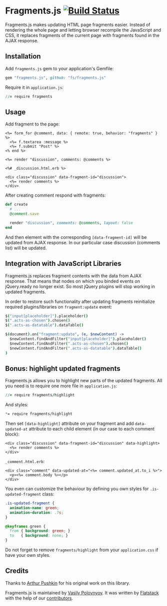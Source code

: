 # Fragments.js [![Build Status](https://semaphoreapp.com/api/v1/projects/1acda4e5-b3ab-46de-97c6-69d0dd7a9144/261439/shields_badge.svg)](https://semaphoreapp.com/fs/fragments-js)

Fragments.js makes updating HTML page fragments easier. Instead of rendering the whole page and
letting browser recompile the JavaScript and CSS, it replaces fragments of the current page
with fragments found in the AJAX response.


## Installation

Add `fragments.js` gem to your application's Gemfile:

```ruby
gem "fragments.js", github: "fs/fragments.js"
```

Require it in `application.js`:

```coffeescript
//= require fragments
```

## Usage

Add fragment to the page:

```erb
<%= form_for @comment, data: { remote: true, behavior: "fragments" } %>
  <%= f.textarea :message %>
  <%= f.submit "Post" %>
<% end %>

<%= render "discussion", comments: @comments %>
```

```erb
<%# _discussion.html.erb %>

<div class="discussion" data-fragment-id="discussion">
  <%= render comments %>
</div>
```

After creating comment respond with fragments:

```ruby
def create
  # ...
  @comment.save

  render "discussion", comments: @comments, layout: false
end
```

And then element with the corresponding `[data-fragment-id]` will be updated from AJAX response.
In our particular case discussion (comments list) will be updated.

## Integration with JavaScript Libraries

Fragments.js replaces fragment contents with the data from AJAX response.
That means that nodes on which you binded events on jQuery.ready no longer exist.
So most jQuery plugins will stop working in updated fragments.

In order to restore such functionality after updating fragments
reinitialize required plugins/libraries on `fragment:update` event:


```coffeescript
$("input[placeholder]").placeholder()
$(".acts-as-chosen").chosen()
$(".acts-as-datatable").dataTable()

$(document).on("fragment:update", (e, $newContent) ->
  $newContent.findAndFilter("input[placeholder]").placeholder()
  $newContent.findAndFilter(".acts-as-chosen").chosen()
  $newContent.findAndFilter(".acts-as-datatable").dataTable()
)
```

## Bonus: highlight updated fragments

Fragments.js allows you to highlight new parts of the updated fragments.
All you need is to require one more file in `application.js`:

```coffeescript
//= require fragments/highlight
```

And styles:

```css
*= require fragments/highlight
```

Then set `[data-highlight]` attribute on your fragment and
add `data-updated-at` attribute to each child element (in our case to each comment block):

```erb
<div class="discussion" data-fragment-id="discussion" data-highlight>
  <%= render comments %>
</div>
```

`_comment.html.erb`:
```erb
<div class="comment" data-updated-at="<%= comment.updated_at.to_i %>">
  <p><%= comment.body %></p>
</div>
```

You even can customize the behaviour by defining you own styles for `.is-updated-fragment` class:

```css
.is-updated-fragment {
  animation-name: green;
  animation-duration: .7s;
}

@keyframes green {
  from { background: green; }
  to   { background: none; }
}
```

Do not forget to remove `fragments/highlight` from your `application.css` if have your own styles.

## Credits

Thanks to [Arthur Pushkin](https://github.com/4r2r) for his original work on this library.

Fragments.js is maintained by [Vasily Polovnyov](https://github.com/vast).
It was written by [Flatstack](http://www.flatstack.com) with the help of our
[contributors](https://github.com/fs/fragments.js/contributors).
